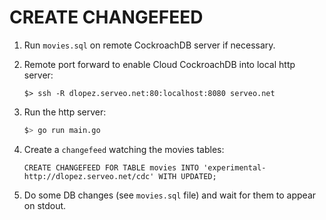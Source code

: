 # CREATE CHANGEFEED

1. Run `movies.sql` on remote CockroachDB server if necessary.

2. Remote port forward to enable Cloud CockroachDB into local http server:

    ```
    $> ssh -R dlopez.serveo.net:80:localhost:8080 serveo.net
    ```

3. Run the http server:

    ```bash
    $> go run main.go
    ```

4. Create a `changefeed` watching the movies tables:

    ```cockroachdb
    CREATE CHANGEFEED FOR TABLE movies INTO 'experimental-http://dlopez.serveo.net/cdc' WITH UPDATED;
    ```

5. Do some DB changes (see `movies.sql` file) and wait for them to appear on stdout.